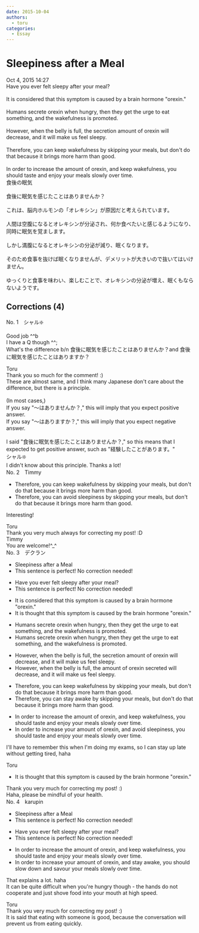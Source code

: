 ```yaml
---
date: 2015-10-04
authors:
  - toru
categories:
  - Essay
---
```


<h1 id="subject_show">Sleepiness after a Meal</h1>
<div class="date">Oct 4, 2015 14:27</div>
<div id="post"><div id="body_show_ori">
Have you ever felt sleepy after your meal?<br/><br/>It is considered that this symptom is caused by a brain hormone "orexin."<br/><br/>Humans secrete orexin when hungry, then they get the urge to eat something, and the wakefulness is promoted.<br/><br/>However, when the belly is full, the secretion amount of orexin will decrease, and it will make us feel sleepy.<br/><br/>Therefore, you can keep wakefulness by skipping your meals, but don't do that because it brings more harm than good.<br/><br/>In order to increase the amount of orexin, and keep wakefulness, you should taste and enjoy your meals slowly over time.
</div></div>

<!-- more -->

<div id="post_ja"><div id="body_show_mo">
食後の眠気<br/><br/>食後に眠気を感じたことはありませんか？<br/><br/>これは、脳内ホルモンの「オレキシン」が原因だと考えられています。<br/><br/>人間は空腹になるとオレキシンが分泌され、何か食べたいと感じるようになり、同時に眠気を覚まします。<br/><br/>しかし満腹になるとオレキシンの分泌が減り、眠くなります。<br/><br/>そのため食事を抜けば眠くなりませんが、デメリットが大きいので抜いてはいけません。<br/><br/>ゆっくりと食事を味わい、楽しむことで、オレキシンの分泌が増え、眠くもならないようです。
</div></div>

## Corrections (4)
<div id="block"><div class="first_name"> No. 1　<span class="just_name">シャル❇️</span></div><div id="block2">
<p class="comment_small">
 Good job ^^b
 <br/>
 I have a Q though ^^;
 <br/>
 What's the difference b/n 食後に眠気を感じたことはありませんか？and 食後に眠気を感じたことはありますか？
</p>

</div><div class="name"><span class="just_name">Toru</span><br>
Thank you so much for the comment! :)<br/>These are almost same, and I think many Japanese don't care about the difference, but there is a principle.<br/><br/>(In most cases,)<br/>If you say "～はありませんか？," this will imply that you expect positive answer.<br/>If you say "～はありますか？," this will imply that you expect negative answer.<br/><br/>I said "食後に眠気を感じたことはありませんか？," so this means that I expected to get positive answer, such as "経験したことがあります。"
</div>
<div class="name"><span class="just_name">シャル❇️</span><br>
I didn't know about this principle. Thanks a lot!
</div>
</div>
<div id="block"><div class="first_name"> No. 2　<span class="just_name">Timmy</span></div><div id="block2">
<ul class="correction_field">
<li class="incorrect">Therefore, you can keep wakefulness by skipping your meals, but don't do that because it brings more harm than good.</li>
<li class="corrected correct">
Therefore, you can <span class="f_blue">avoid sleepiness</span> by skipping your meals, but don't do that because it brings more harm than good.
</li>
</ul>
<p class="comment_small">
 Interesting!
</p>

</div><div class="name"><span class="just_name">Toru</span><br>
Thank you very much always for correcting my post! :D
</div>
<div class="name"><span class="just_name">Timmy</span><br>
You are welcome!^_^
</div>
</div>
<div id="block"><div class="first_name"> No. 3　<span class="just_name">デクラン</span></div><div id="block2">
<ul class="correction_field">
<li class="incorrect">Sleepiness after a Meal</li>
<li class="corrected perfect">This sentence is perfect! No correction needed!</li>
</ul>
<ul class="correction_field">
<li class="incorrect">Have you ever felt sleepy after your meal?</li>
<li class="corrected perfect">This sentence is perfect! No correction needed!</li>
</ul>
<ul class="correction_field">
<li class="incorrect">It is considered that this symptom is caused by a brain hormone "orexin."</li>
<li class="corrected correct">
It is <span class="f_blue">thought</span> that this symptom is caused by <span class="f_blue">the</span> brain hormone "orexin."
</li>
</ul>
<ul class="correction_field">
<li class="incorrect">Humans secrete orexin when hungry, then they get the urge to eat something, and the wakefulness is promoted.</li>
<li class="corrected correct">
Humans secrete orexin when hungry, then they get the urge to eat something, and <span class="sline">the</span> wakefulness is promoted.
</li>
</ul>
<ul class="correction_field">
<li class="incorrect">However, when the belly is full, the secretion amount of orexin will decrease, and it will make us feel sleepy.</li>
<li class="corrected correct">
However, when the belly is full, the <span class="f_blue">amount of orexin secreted</span> will decrease, and it will make us feel sleepy.
</li>
</ul>
<ul class="correction_field">
<li class="incorrect">Therefore, you can keep wakefulness by skipping your meals, but don't do that because it brings more harm than good.</li>
<li class="corrected correct">
Therefore, you can <span class="f_blue">stay awake</span> by skipping your meals, but don't do that because it brings more harm than good.
</li>
</ul>
<ul class="correction_field">
<li class="incorrect">In order to increase the amount of orexin, and keep wakefulness, you should taste and enjoy your meals slowly over time.</li>
<li class="corrected correct">
In order to increase <span class="f_blue">your</span> amount of orexin, and <span class="f_blue">avoid sleepiness</span>, you should taste and enjoy your meals slowly over time.
</li>
</ul>
<p class="comment_small">
 I'll have to remember this when I'm doing my exams, so I can stay up late without getting tired, haha
</p>

</div><div class="name"><span class="just_name">Toru</span><br><div class="quote_field"><ul class="correction_field">
<li class="corrected correct">
It is <span class="f_blue">thought</span> that this symptom is caused by <span class="f_blue">the</span> brain hormone "orexin."
</li>
</ul></div>
Thank you very much for correcting my post! :)<br/>Haha, please be mindful of your health.
</div>
</div>
<div id="block"><div class="first_name"> No. 4　<span class="just_name">karupin</span></div><div id="block2">
<ul class="correction_field">
<li class="incorrect">Sleepiness after a Meal</li>
<li class="corrected perfect">This sentence is perfect! No correction needed!</li>
</ul>
<ul class="correction_field">
<li class="incorrect">Have you ever felt sleepy after your meal?</li>
<li class="corrected perfect">This sentence is perfect! No correction needed!</li>
</ul>
<ul class="correction_field">
<li class="incorrect">In order to increase the amount of orexin, and keep wakefulness, you should taste and enjoy your meals slowly over time.</li>
<li class="corrected correct">
In order to increase your amount of orexin, and stay awake, you should <span class="f_red">slow down and savour</span> your meals <span class="sline">slowly over time</span>.
</li>
</ul>
<p class="comment_small">
 That explains a lot. haha
 <br/>
 It can be quite difficult when you're hungry though - the hands do not cooperate and just shove food into your mouth at high speed.
</p>

</div><div class="name"><span class="just_name">Toru</span><br>
Thank you very much for correcting my post! :)<br/>It is said that eating with someone is good, because the conversation will prevent us from eating quickly.
</div>
</div>
